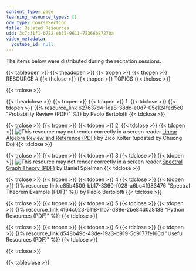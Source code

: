 ```yaml
---
content_type: page
learning_resource_types: []
ocw_type: CourseSection
title: Related Resources
uid: 3c7c31f1-b722-eb35-9611-72366b87270a
video_metadata:
  youtube_id: null
---
```


The items below were distributed during the recitation sessions. 

{{< tableopen >}}
{{< theadopen >}}
{{< tropen >}}
{{< thopen >}}
RESOURCE #
{{< thclose >}}
{{< thopen >}}
TOPICS
{{< thclose >}}

{{< trclose >}}

{{< theadclose >}}
{{< tropen >}}
{{< tdopen >}}
1 
{{< tdclose >}}
{{< tdopen >}}
{{% resource_link 627637d4-1da8-38dc-e0d7-05e124fed5c0 "Probability Review (PDF)" %}} by Paolo Bertolotti
{{< tdclose >}}

{{< trclose >}}
{{< tropen >}}
{{< tdopen >}}
2 
{{< tdclose >}}
{{< tdopen >}}
![This resource may not render correctly in a screen reader.](/images/inacessible.gif)[Linear Algebra Review and Reference (PDF)](http://cs229.stanford.edu/section/cs229-linalg.pdf) by Zico Kolter (updated by Chuong Do)
{{< tdclose >}}

{{< trclose >}}
{{< tropen >}}
{{< tdopen >}}
3
{{< tdclose >}}
{{< tdopen >}}
![This resource may not render correctly in a screen reader.](/images/inacessible.gif)[Spectral Graph Theory (PDF)](http://www.cs.yale.edu/homes/spielman/PAPERS/SGTChapter.pdf) by Daniel Spielman
{{< tdclose >}}

{{< trclose >}}
{{< tropen >}}
{{< tdopen >}}
4
{{< tdclose >}}
{{< tdopen >}}
{{% resource_link c85b4509-bb17-3360-f028-a6bc4f983476 "Spectral Theorem Example (PDF)" %}} by Paolo Bertolotti
{{< tdclose >}}

{{< trclose >}}
{{< tropen >}}
{{< tdopen >}}
5
{{< tdclose >}}
{{< tdopen >}}
{{% resource_link 4164c023-5118-11b7-d88e-2be84d0a8138 "Python Resources (PDF)" %}}
{{< tdclose >}}

{{< trclose >}}
{{< tropen >}}
{{< tdopen >}}
6
{{< tdclose >}}
{{< tdopen >}}
{{% resource_link d548b49c-43de-19a3-b919-5d9177fe166d "Useful Resources (PDF)" %}}
{{< tdclose >}}

{{< trclose >}}

{{< tableclose >}}